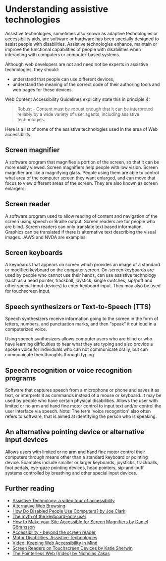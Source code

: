 # Understanding assistive technologies
Assistive technologies, sometimes also known as adaptive technologies or accessibility aids, are software or hardware has been specially designed to assist people with disabilities.  Assistive technologies enhance, maintain or improve the functional capabilities of people with disabilities when interacting with computers or computer-based systems.

Although web developers are not and need not be experts in assistive technologies, they should:
* understand that people can use different devices, 
* understand the meaning of the correct code of their authoring tools and web pages for these devices.

Web Content Accessibility Guidelines explicitly state this in principle 4:
> Robust - Content must be robust enough that it can be interpreted reliably by a wide variety of user agents, including assistive technologies.

Here is a list of some of the assistive technologies used in the area of Web accessibility.

## Screen magnifier
A software program that magnifies a portion of the screen, so that it can be more easily viewed. Screen magnifiers help people with low vision. Screen magnifier are like a magnifying glass. People using them are able to control what area of the computer screen they want enlarged, and can move that focus to view different areas of the screen. They are also known as screen enlargers.

## Screen reader
A software program used to allow reading of content and navigation of the screen using speech or Braille output. Screen readers are for people who are blind. Screen readers can only translate text based information. Graphics can be translated if there is alternative text describing the visual images. JAWS and NVDA are examples.

## Screen keyboards
A keyboards that appears on screen which provides an image of a standard or modified keyboard on the computer screen. On-screen keyboards are used by people who cannot use their hands, can use assistive technology (such as a head pointer, trackball, joystick, single switches, sip/puff and other special input devices) to enter keyboard input. They may also be used for touchscreen input.

## Speech synthesizers or Text-to-Speech (TTS) 
Speech synthesizers receive information going to the screen in the form of letters, numbers, and punctuation marks, and then "speak" it out loud in a computerized voice.

Using speech synthesizers allows computer users who are blind or who have learning difficulties to hear what they are typing and also provide a spoken voice for individuals who can not communicate orally, but can communicate their thoughts through typing.

## Speech recognition or voice recognition programs
Software that captures speech from a microphone or phone and saves it as text, or interprets it as commands instead of a mouse or keyboard. It may be used by people who have certain physical disabilities. Allows the user with limited or no arm and hand fine motor control to input text and/or control the user interface via speech. Note: The term 'voice recognition' also often refers to software, that is aimed at identifying the person who is speaking.

## An alternative pointing device or alternative input devices
Allows users with limited or no arm and hand fine motor control their computers through means other than a standard keyboard or pointing device. Examples include smaller or larger keyboards, joysticks, trackballs, foot pedals, eye-gaze pointing devices, head pointers, sip-and-puff systems controlled by breathing and other special input devices.

## Further reading
* [Assistive Technology: a video tour of accessibility](http://lab.dotjay.com/notes/assistive-technology/videos/)
* [Alternative Web Browsing](https://www.w3.org/WAI/References/Browsing)
* [How Do Disabled People Use Computers? by Joe Clark](https://joeclark.org/book/sashay/serialization/Chapter03.html)
* [The myth of the keyboard-only user](https://www.joedolson.com/2016/03/myth-keyboard-user/)
* [How to Make your Site Accessible for Screen Magnifiers by Daniel Göransson](https://axesslab.com/make-site-accessible-screen-magnifiers/)
* [Accessibility - beyond the screen reader](http://www.creativebloq.com/web-design/accessibility-beyond-screen-reader-91516540)
* [Motor Disabilities. Assistive Technologies](http://webaim.org/articles/motor/assistive)
* [Video: Keeping Web Accessibility in Mind](http://webaim.org/intro/)
* [Screen Readers on Touchscreen Devices by Katie Sherwin](https://www.nngroup.com/articles/touchscreen-screen-readers/)
* [The Pointerless Web (Video) by Nicholas Zakas](https://www.youtube.com/watch?v=ZoLOyyS5700)

